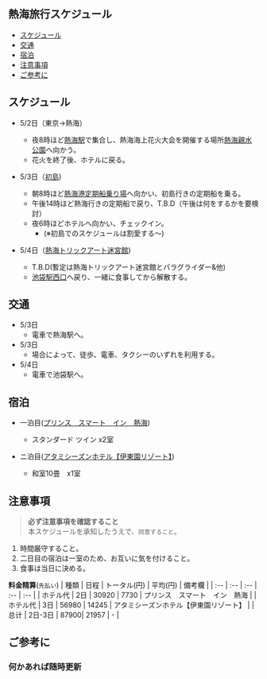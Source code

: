 ## 熱海旅行スケジュール
- [スケジュール](#スケジュール)
- [交通](#交通)
- [宿泊](#宿泊)
- [注意事項](#注意事項)
- [ご参考に](#ご参考に)


## スケジュール
* 5/2日（東京→熱海）  
  * 夜8時ほど[熱海駅](https://www.google.co.jp/maps/place/%E7%86%B1%E6%B5%B7%E9%A7%85/@35.1038466,139.0756954,17z/data=!3m1!4b1!4m5!3m4!1s0x6019be636b82cba7:0xcbf54c6a640da004!8m2!3d35.1038422!4d139.0778841?hl=ja)で集合し、熱海海上花火大会を開催する場所[熱海親水公園](https://www.google.co.jp/maps/place/%E7%86%B1%E6%B5%B7%E8%A6%AA%E6%B0%B4%E5%85%AC%E5%9C%92/@35.094681,139.0743749,18.25z/data=!4m10!1m3!2m2!1z6Z2Z5bKh55yM54ax5rW35biC5ria55S65Zyw5YWI44CA6Kaq5rC05YWs5ZyS!6e1!3m5!1s0x6019be5d90318743:0xd1da8fc50597dc2f!8m2!3d35.0952988!4d139.0757477!15sCi3pnZnlsqHnnIznhrHmtbfluILmuJrnlLrlnLDlhYjjgIDopqrmsLTlhazlnJJaNSIz6Z2Z5bKhIOecjCDnhrHmtbcg5biCIOa4miDnlLog5ZywIOWFiCDopqrmsLQg5YWs5ZySkgEEcGFya5oBJENoZERTVWhOTUc5blMwVkpRMEZuU1VScFgwOU1hQzFCUlJBQg?hl=ja)へ向かう。
  * 花火を終了後、ホテルに戻る。

* 5/3日（[初島](https://www.google.co.jp/maps/place/%E5%88%9D%E5%B3%B6/@35.0399865,139.16805,17z/data=!4m13!1m7!3m6!1s0x6019c7acb7dc98cf:0xe5f46fda230c4d6d!2z5Yid5bO2!3b1!8m2!3d35.0405168!4d139.1714529!3m4!1s0x6019c72fd76e407f:0x487867baf88c7faa!8m2!3d35.041111!4d139.168889?hl=ja))
  * 朝8時ほど[熱海港定期船乗り場](https://www.google.co.jp/maps/place/%E7%86%B1%E6%B5%B7%E6%B8%AF%E5%AE%9A%E6%9C%9F%E8%88%B9%E4%B9%97%E3%82%8A%E5%A0%B4/@35.0898266,139.0740379,17z/data=!3m1!4b1!4m5!3m4!1s0x6019be5bfb63c18f:0xb3e04fba482a44bf!8m2!3d35.0898222!4d139.0762266?hl=ja)へ向かい、初島行きの定期船を乗る。
  * 午後14時ほど熱海行きの定期船で戻り、T.B.D（午後は何をするかを要検討）
  * 夜6時ほどホテルへ向かい、チェックイン。
    * (※初島でのスケジュールは割愛する～)
 
* 5/4日（[熱海トリックアート迷宮館](https://www.google.co.jp/maps/place/%E7%86%B1%E6%B5%B7%E3%83%88%E3%83%AA%E3%83%83%E3%82%AF%E3%82%A2%E3%83%BC%E3%83%88%E8%BF%B7%E5%AE%AE%E9%A4%A8/@35.0858984,139.0762899,17z/data=!4m12!1m6!3m5!1s0x6019be5bfb63c18f:0xb3e04fba482a44bf!2z54ax5rW35riv5a6a5pyf6Ii55LmX44KK5aC0!8m2!3d35.0898222!4d139.0762266!3m4!1s0x6019be576ccf2f3b:0xd91ad26902591504!8m2!3d35.0865301!4d139.0782484?hl=ja))  
  * T.B.D(暫定は熱海トリックアート迷宮館とパラグライダー&他)
  * [池袋駅西口](https://www.google.co.jp/maps/place/%E6%B1%A0%E8%A2%8B%E9%A7%85%E8%A5%BF%E5%8F%A3/@35.7311902,139.7069629,17z/data=!3m1!4b1!4m5!3m4!1s0x60188d5c3333028b:0xf1cd03825877d989!8m2!3d35.7311859!4d139.7091516?hl=ja)へ戻り、一緒に食事してから解散する。

## 交通
* 5/3日   
  * 電車で熱海駅へ。  
* 5/3日  
  * 場合によって、徒歩、電車、タクシーのいずれを利用する。 
* 5/4日  
  * 電車で池袋駅へ。

## 宿泊
* 一泊目([プリンス　スマート　イン　熱海](https://www.google.co.jp/maps/place/%E3%83%97%E3%83%AA%E3%83%B3%E3%82%B9+%E3%82%B9%E3%83%9E%E3%83%BC%E3%83%88+%E3%82%A4%E3%83%B3+%E7%86%B1%E6%B5%B7/@35.1049517,139.0779583,17z/data=!4m18!1m7!3m6!1s0x6019be62c66fd8f7:0xaa6374c56fd20751!2z44CSNDEzLTAwMDUg6Z2Z5bKh55yM54ax5rW35biC5pil5pel55S677yR77yX!3b1!8m2!3d35.1049316!4d139.0802916!3m9!1s0x6019bfc8baad0db7:0xff38db5a690abc02!5m4!1s2022-05-02!2i2!4m1!1i2!8m2!3d35.1047767!4d139.0803131?hl=ja))    
  * スタンダード ツイン x2室 　

* ニ泊目([アタミシーズンホテル【伊東園リゾート】](https://www.google.co.jp/maps/place/%E3%80%92413-0019+%E9%9D%99%E5%B2%A1%E7%9C%8C%E7%86%B1%E6%B5%B7%E5%B8%82%E5%92%B2%E8%A6%8B%E7%94%BA%EF%BC%96%E2%88%92%EF%BC%91/@35.0995829,139.0708809,17z/data=!4m5!3m4!1s0x6019be65bdbe954b:0x9932afcec6620ddd!8m2!3d35.0995829!4d139.0730696?hl=ja))   
  * 和室10畳　x1室

## 注意事項
> **必ず注意事項を確認すること**   
> 本スケジュールを承知したうえで、`同意すること`。
1. 時間厳守すること。
2. 二日目の宿泊は一室のため、お互いに気を付けること。
3. 食事は当日に決める。

**料金精算**(`先払い`)
| 種類 | 日程 | トータル(円) | 平均(円) | 備考欄 |
| :-- | :-- | :-- | :-- | :-- |
| ホテル代 | 2日 | 30920 | 7730 | プリンス　スマート　イン　熱海 |
| ホテル代 | 3日 | 56980 | 14245 | アタミシーズンホテル【伊東園リゾート】 |
| 总计 | 2日-3日 | 87900| 21957 | - |



## ご参考に
### 何かあれば随時更新
